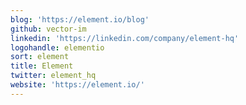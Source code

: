 ```yaml
---
blog: 'https://element.io/blog'
github: vector-im
linkedin: 'https://linkedin.com/company/element-hq'
logohandle: elementio
sort: element
title: Element
twitter: element_hq
website: 'https://element.io/'
---
```

